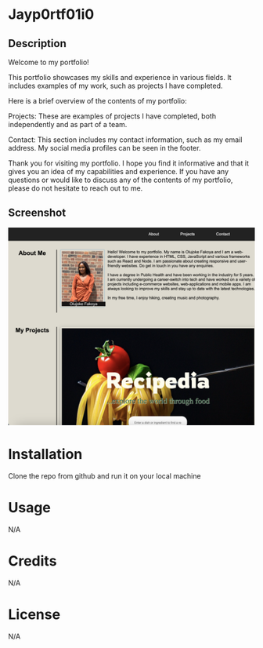 # Jayp0rtf01i0

## Description

Welcome to my portfolio!

This portfolio showcases my skills and experience in various fields. It includes examples of my work, such as projects I have completed.

Here is a brief overview of the contents of my portfolio:

Projects: These are examples of projects I have completed, both independently and as part of a team.

Contact: This section includes my contact information, such as my email address. My social media profiles can be seen in the footer.

Thank you for visiting my portfolio. I hope you find it informative and that it gives you an idea of my capabilities and experience. If you have any questions or would like to discuss any of the contents of my portfolio, please do not hesitate to reach out to me.

## Screenshot

![Screenshot of my portfolio](./Screenshot%202023-01-24%20at%2010.57.45.png "Screenshot of my portfolio")

# Installation

Clone the repo from github and run it on your local machine

# Usage

N/A

# Credits

N/A

# License

N/A
